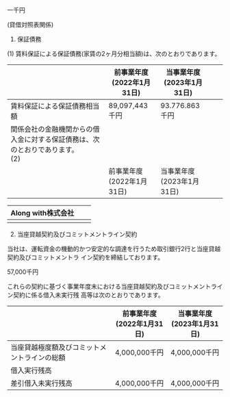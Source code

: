 一千円

(貸借対照表関係)

1. 保証債務

(1) 賃料保証による保証債務(家賃の2ヶ月分相当額)は、次のとおりであります。

|                                             | 前事業年度<br>(2022年1月31日) | 当事業年度<br>(2023年1月31日) |  |  |
|---------------------------------------------|-----------------------|-----------------------|--|--|
| 賃料保証による保証債務相当額                              | 89,097,443千円          | 93.776.863千円          |  |  |
| 関係会社の金融機関からの借入金に対する保証債務は、次のとおりであります。<br>(2) |                       |                       |  |  |
|                                             | 前事業年度<br>(2022年1月31日) | 当事業年度<br>(2023年1月31日) |  |  |

| Along with株式会社 |  |  |
|----------------|--|--|
|                |  |  |

2. 当座貸越契約及びコミットメントライン契約

当社は、運転資金の機動的かつ安定的な調達を行うため取引銀行2行と当座貸越契約及びコミットメントラ イン契約を締結しております。

57,000千円

これらの契約に基づく事業年度末における当座貸越契約及びコミットメントライン契約に係る借入未実行残 高等は次のとおりであります。

|                        | 前事業年度<br>(2022年1月31日) | 当事業年度<br>(2023年1月31日) |
|------------------------|-----------------------|-----------------------|
| 当座貸越極度額及びコミットメントラインの総額 | 4,000,000千円           | 4,000,000千円           |
| 借入実行残高                 |                       |                       |
| 差引借入未実行残高              | 4,000,000千円           | 4,000,000千円           |